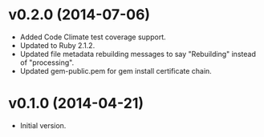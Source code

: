 # v0.2.0 (2014-07-06)

* Added Code Climate test coverage support.
* Updated to Ruby 2.1.2.
* Updated file metadata rebuilding messages to say "Rebuilding" instead of "processing".
* Updated gem-public.pem for gem install certificate chain.

# v0.1.0 (2014-04-21)

* Initial version.
